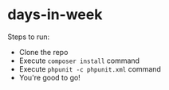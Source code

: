 # days-in-week

Steps to run:

* Clone the repo
* Execute `composer install` command
* Execute `phpunit -c phpunit.xml` command
* You're good to go!
